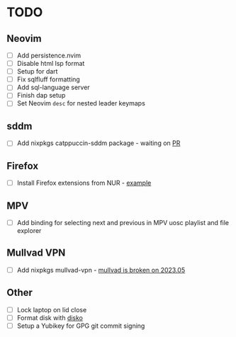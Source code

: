 # TODO

## Neovim

- [ ] Add persistence.nvim
- [ ] Disable html lsp format
- [ ] Setup for dart
- [ ] Fix sqlfluff formatting
- [ ] Add sql-language server
- [ ] Finish dap setup
- [ ] Set Neovim `desc` for nested leader keymaps

## sddm

- [ ] Add nixpkgs catppuccin-sddm package - waiting on [PR](https://github.com/NixOS/nixpkgs/pull/255808)

## Firefox

- [ ] Install Firefox extensions from NUR - [example](https://github.com/rhoriguchi/nixos-setup/blob/master/flake.nix)

## MPV

- [ ] Add binding for selecting next and previous in MPV uosc playlist and file explorer

## Mullvad VPN

- [ ] Add nixpkgs mullvad-vpn - [mullvad is broken on 2023.05](https://github.com/mullvad/mullvadvpn-app/issues/5075)

## Other

- [ ] Lock laptop on lid close
- [ ] Format disk with [disko](https://github.com/nix-community/disko)
- [ ] Setup a Yubikey for GPG git commit signing
